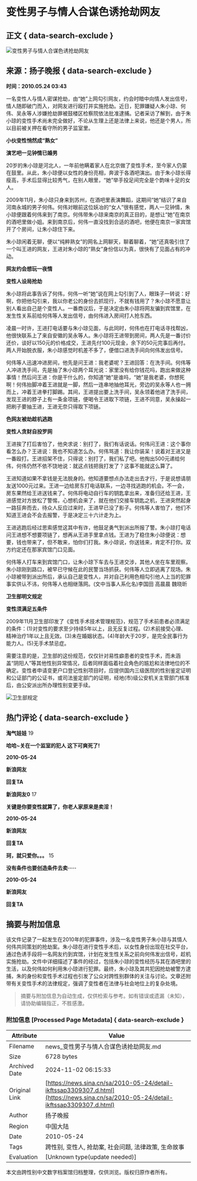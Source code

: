 # 变性男子与情人合谋色诱抢劫网友

## 正文 { data-search-exclude }


![变性男子与情人合谋色诱抢劫网友](https://n.sinaimg.cn/sinakd10200/360/w180h180/20231215/912f-8e6f6d95bf934be5bae1840e2951cb33.jpg)

## 来源：扬子晚报 { data-search-exclude }

**时间：2010.05.24 03:43**

一名变性人与情人密谋抢劫，由“她”上网勾引网友，约会时暗中向情人发出信号，情人随即破门而入，对网友进行殴打并实施抢劫。近日，犯罪嫌疑人朱小琼、何伟、吴永等人涉嫌抢劫罪被鼓楼区检察院依法批准逮捕。记者采访了解到，由于朱小琼的变性手术尚未完全做好，不论从生理上还是法律上来说，他还是个男人，所以目前被关押在看守所的男子监室里。

**小伙变性悄然成“熟女”**

**演艺吧一见钟情已婚男**

20岁的朱小琼是河北人，一年前他瞒着家人在北京做了变性手术，至今家人仍蒙在鼓里。从此，朱小琼便以女性的身份亮相，奔波于各酒吧演出。由于朱小琼长得瘦高，手术后显得比较秀气，在别人眼里，“她”举手投足间完全是个韵味十足的女人。

2009年11月，朱小琼只身来到苏州，在酒吧里表演舞蹈，这期间“她”结识了来自河南永城的男子何伟。何伟对眼前这位妖冶的“女人”很有感觉，两人一见钟情，朱小琼便跟着何伟来到了南京。何伟带朱小琼来南京的真正目的，是想让“她”在南京的酒吧里做小姐。来到南京后，何伟一直没找到合适的酒吧，他便在南京一家宾馆开了个房间，让朱小琼住下来。

朱小琼闲着无聊，便以“纯粹熟女”的网名上网聊天，聊着聊着，“她”还真吸引住了一个叫王进的网友，王进对朱小琼的“熟女”身份信以为真，很快有了见面占有的冲动。

**网友约会想玩一夜情**

**变性人设局抢劫**

朱小琼将此事告诉了何伟，何伟一听“她”说在网上勾引到了人，眼珠子一转说：好啊，你把他勾引来，我以你老公的身份去抓现行，不就有钱用了？朱小琼不愿意让别人看出自己是个变性人。一番商议后，于是决定由朱小琼将网友骗到宾馆里，在发生性关系前给何伟等人发出信号，由何伟进入房间打人抢东西。

凌晨一时许，王进打电话要与朱小琼见面，与此同时，何伟也在打电话寻找帮凶，他很快联系上了来自安徽的吴永等人。朱小琼将王进带到房间，两人先是一番讨价还价，谈好以150元的价格成交，王进先付100元现金，余下的50元完事后再付。两人开始脱衣服，朱小琼感觉时机差不多了，便借口进洗手间向何伟发出信号。

何伟等人迅速冲进房间，他先是问王进：我老婆呢？王进回答：在洗手间。何伟等人冲进洗手间，先是抽了朱小琼两个耳光说：家里没有给你钱花吗，跑出来做这种事情！然后问王进：你是干什么的，你知道“她”是谁吗，“她”是我老婆，你想死啊！何伟抬脚冲着王进就是一脚，然后一连串地抽他耳光，旁边的吴永等人也一拥而上，冲着王进拳打脚踢。其间，王进提出要上洗手间，吴永领着他进了洗手间，发现王进的脖子上有一条金项链，便喝令王进取下项链，王进不同意，吴永操起一把刷子要抽王进，王进无奈只得取下项链。

**色网友被劫趁机逃跑**

**变性人贪财自投罗网**

王进挨了打后害怕了，他央求说：别打了，我们有话说话。何伟问王进：这个事你看怎么办？王进说：我也不知道怎么办。何伟骂道：我让你装呆！说着对王进又是一番殴打。王进招架不住，只得说：别打了，我们私了吧。他掏出500元递给何伟，何伟仍然不依不饶地说：就这点钱把我打发了？这事不能就这么算了。

王进知道如果不拿钱是无法脱身的。他知道要想点办法走出去才行，于是说想请朋友送1000元过来。王进一边给房东打电话联系，一边寻找逃跑的机会。不一会，房东果然给王进送钱来了。何伟将电动自行车的钥匙拿出来，准备归还给王进，王进感觉对方放松了警惕，心想机会来了，就在他们交接车钥匙之机，王进突然起身一路狂奔而去，待众人反应过来时，王进早已没了影子。何伟等人害怕了，他们不知道王进会不会去报警，于是决定三十六计走为上。

王进逃跑后经过思索感觉这其中有诈，他鼓足勇气到派出所报了警。朱小琼打电话问王进想不想要项链了，想再从王进手里拿点钱。王进为了稳住朱小琼便说：想要，钱也带来了，但不敢来，怕你们打我。朱小琼说，你送钱来，肯定不打你。双方约定还在那家宾馆门口见面。

何伟等人打车来到宾馆门口，让朱小琼下车去与王进交涉，其他人坐在车里观察。朱小琼刚到路口，被早已守候在此的民警当场抓获。何伟等人立即逃离了现场。朱小琼被带到派出所后，承认自己是变性人，并对自己利用色相勾引他人上当的犯罪事实供认不讳，何伟等人也相继落网。(文中当事人系化名)李国田 高晨晨 魏晓昕

**卫生部明文规定**

**变性须满足五条件**

2009年11月卫生部印发了《变性手术技术管理规范》，规范了手术前患者必须满足的条件：(1)对变性的要求至少持续5年以上，且无反复过程。(2)术前接受心理、精神治疗1年以上且无效。(3)未在婚姻状态。(4)年龄大于20岁，是完全民事行为能力人。(5)无手术禁忌症。

需要注意的是，卫生部的这份规范，仅仅针对易性癖患者的变性手术，而未涵盖“阴阳人”等其他性别异常情况，后者同样面临着社会角色的尴尬和法律地位的不确定。变性者申请变更户口登记性别项目时，应提供国内三级医院的性别鉴定证明和公证部门的公证书，或司法鉴定部门的证明，经地(市)级公安机关主管部门核准后，由公安派出所办理性别变更手续。

![卫生部规定](https://n.sinaimg.cn/default/2fb77759/20151125/320X320.png)

## 热门评论 { data-search-exclude }

**淘气娃娃** 19

**哈哈~关在一个监室的犯人 这下可爽死了!**

**2010-05-24**

**新浪网友**

**回复TA**

**新浪网友0** 17

**关键是你要变性就算了，你老人家原来是卖淫！**

**2010-05-24**

**新浪网友**

**回复TA**

**珂，就只爱你。。。** 15

**没有条件也要创造条件去卖·····**

**2010-05-24**

**新浪网友**

**回复TA**
<!-- tcd_original_link https://news.sina.cn/sa/2010-05-24/detail-ikftssap3309307.d.html -->
## 摘要与附加信息

<!-- tcd_abstract -->
该文件记录了一起发生在2010年的犯罪事件，涉及一名变性男子朱小琼与其情人何伟共同策划的抢劫案。朱小琼在进行变性手术后，以女性身份出现在社交平台，通过色诱手段将一名网友约到宾馆，计划在发生性关系之前向何伟发出信号，趁机实施抢劫。文件中详细描述了事件的经过，包括朱小琼的变性经历与其在酒吧里的生活，以及何伟如何利用朱小琼进行犯罪。最终，朱小琼及其共犯因抢劫被警方逮捕，朱的身份和变性手术过程也引发了公众对跨性别群体的关注与讨论。文章还附带有关变性手术的法律规定，强调了变性者在法律与社会地位上的复杂处境。
<!-- tcd_abstract_end -->

> 摘要与附加信息为自动生成，仅供检索与参考。如有错误或遗漏（未知），请协助编辑指正，不胜感激。

### 附加信息 [Processed Page Metadata] { data-search-exclude }

| Attribute       | Value                                  |
|-----------------|----------------------------------------|
| Filename        | news_变性男子与情人合谋色诱抢劫网友.md                             |
| Size            | 6728 bytes                           |
| Archived Date   | 2024-11-02 06:15:33                             |
| Original Link   | [https://news.sina.cn/sa/2010-05-24/detail-ikftssap3309307.d.html](https://news.sina.cn/sa/2010-05-24/detail-ikftssap3309307.d.html)                       |
| Author          | 扬子晚报                               |
| Region          | 中国大陆                               |
| Date            | 2010-05-24                                 |
| Tags            | 跨性别, 变性人, 抢劫案, 社会问题, 法律政策, 生命故事                                 |
| Evaluation            | [Unknown type(update needed)]                                 |
<!-- tcd_table_end -->

本文由跨性别中文数字档案馆归档整理，仅供浏览。版权归原作者所有。

